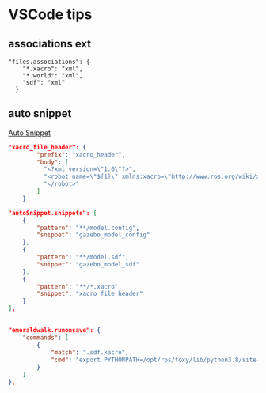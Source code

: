 # VSCode tips

## associations ext

```
"files.associations": {
    "*.xacro": "xml",
    "*.world": "xml",
    "sdf": "xml"
  }
```

## auto snippet

[Auto Snippet](https://marketplace.visualstudio.com/items?itemName=Gruntfuggly.auto-snippet)

```json title="snippet example"
"xacro_file_header": {
		"prefix": "xacro_header",
		"body": [
		  "<?xml version=\"1.0\"?>",
		  "<robot name=\"${1}\" xmlns:xacro=\"http://www.ros.org/wiki/xacro\">",
		  "</robot>"
		]
	}
```

```json
"autoSnippet.snippets": [
    {
        "pattern": "**/model.config",
        "snippet": "gazebo_model_config"
    },
    {
        "pattern": "**/model.sdf",
        "snippet": "gazebo_model_sdf"
    },
    {
        "pattern": "**/*.xacro",
        "snippet": "xacro_file_header"
    }
],

```

## 
```json
"emeraldwalk.runonsave": {
    "commands": [
        {
            "match": ".sdf.xacro",
            "cmd": "export PYTHONPATH=/opt/ros/foxy/lib/python3.8/site-packages && /opt/ros/foxy/bin/xacro ${file} -o ${fileDirname}/${fileBasenameNoExt}"
        }
    ]
},
```